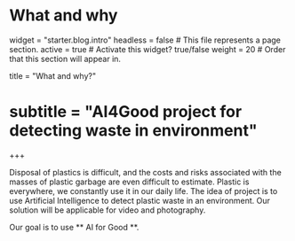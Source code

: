 
# What and why
widget = "starter.blog.intro"
headless = false  # This file represents a page section.
active = true  # Activate this widget? true/false
weight = 20  # Order that this section will appear in.

title = "What and why?"
# subtitle = "AI4Good project for detecting waste in environment"
+++

Disposal of plastics is difficult, and the costs and risks associated with the masses of plastic garbage are even difficult to estimate. 
Plastic is everywhere, we constantly use it in our daily life.
The idea of project is to use Artificial Intelligence to detect plastic waste in an environment. 
Our solution  will be applicable for video and photography.

Our goal is to use ** AI for Good **.


